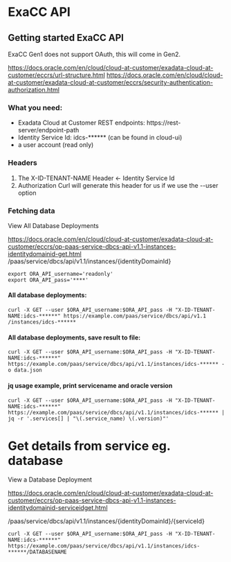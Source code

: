 # ExaCC API


## Getting started ExaCC API
ExaCC Gen1 does not support OAuth, this will come in Gen2.

https://docs.oracle.com/en/cloud/cloud-at-customer/exadata-cloud-at-customer/eccrs/url-structure.html
https://docs.oracle.com/en/cloud/cloud-at-customer/exadata-cloud-at-customer/eccrs/security-authentication-authorization.html

### What you need:
- Exadata Cloud at Customer REST endpoints:
https://rest-server/endpoint-path
- Identity Service Id: idcs-****** (can be found in cloud-ui)
- a user account (read only)

### Headers
1) The X-ID-TENANT-NAME Header <-  Identity Service Id
2) Authorization
Curl will generate this header for us if we use the --user option


### Fetching data

View All Database Deployments

https://docs.oracle.com/en/cloud/cloud-at-customer/exadata-cloud-at-customer/eccrs/op-paas-service-dbcs-api-v1.1-instances-identitydomainid-get.html
/paas/service/dbcs/api/v1.1/instances/{identityDomainId}
```
export ORA_API_username='readonly'
export ORA_API_pass='****'
```

#### All database deployments:
```
curl -X GET --user $ORA_API_username:$ORA_API_pass -H "X-ID-TENANT-NAME:idcs-******" https://example.com/paas/service/dbcs/api/v1.1
/instances/idcs-******
```

#### All database deployments, save result to file:
```
curl -X GET --user $ORA_API_username:$ORA_API_pass -H "X-ID-TENANT-NAME:idcs-******" https://example.com/paas/service/dbcs/api/v1.1/instances/idcs-****** -o data.json
```

#### jq usage example, print servicename and oracle version
```
curl -X GET --user $ORA_API_username:$ORA_API_pass -H "X-ID-TENANT-NAME:idcs-******" https://example.com/paas/service/dbcs/api/v1.1/instances/idcs-****** | jq -r '.services[] | "\(.service_name) \(.version)"'
```

# Get details from service eg. database
View a Database Deployment

https://docs.oracle.com/en/cloud/cloud-at-customer/exadata-cloud-at-customer/eccrs/op-paas-service-dbcs-api-v1.1-instances-identitydomainid-serviceidget.html

/paas/service/dbcs/api/v1.1/instances/{identityDomainId}/{serviceId}

```
curl -X GET --user $ORA_API_username:$ORA_API_pass -H "X-ID-TENANT-NAME:idcs-******" https://example.com/paas/service/dbcs/api/v1.1/instances/idcs-******/DATABASENAME
```